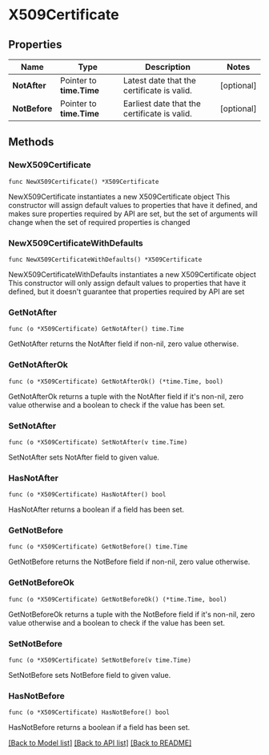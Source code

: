 # X509Certificate

## Properties

Name | Type | Description | Notes
------------ | ------------- | ------------- | -------------
**NotAfter** | Pointer to **time.Time** | Latest date that the certificate is valid. | [optional] 
**NotBefore** | Pointer to **time.Time** | Earliest date that the certificate is valid. | [optional] 

## Methods

### NewX509Certificate

`func NewX509Certificate() *X509Certificate`

NewX509Certificate instantiates a new X509Certificate object
This constructor will assign default values to properties that have it defined,
and makes sure properties required by API are set, but the set of arguments
will change when the set of required properties is changed

### NewX509CertificateWithDefaults

`func NewX509CertificateWithDefaults() *X509Certificate`

NewX509CertificateWithDefaults instantiates a new X509Certificate object
This constructor will only assign default values to properties that have it defined,
but it doesn't guarantee that properties required by API are set

### GetNotAfter

`func (o *X509Certificate) GetNotAfter() time.Time`

GetNotAfter returns the NotAfter field if non-nil, zero value otherwise.

### GetNotAfterOk

`func (o *X509Certificate) GetNotAfterOk() (*time.Time, bool)`

GetNotAfterOk returns a tuple with the NotAfter field if it's non-nil, zero value otherwise
and a boolean to check if the value has been set.

### SetNotAfter

`func (o *X509Certificate) SetNotAfter(v time.Time)`

SetNotAfter sets NotAfter field to given value.

### HasNotAfter

`func (o *X509Certificate) HasNotAfter() bool`

HasNotAfter returns a boolean if a field has been set.
### GetNotBefore

`func (o *X509Certificate) GetNotBefore() time.Time`

GetNotBefore returns the NotBefore field if non-nil, zero value otherwise.

### GetNotBeforeOk

`func (o *X509Certificate) GetNotBeforeOk() (*time.Time, bool)`

GetNotBeforeOk returns a tuple with the NotBefore field if it's non-nil, zero value otherwise
and a boolean to check if the value has been set.

### SetNotBefore

`func (o *X509Certificate) SetNotBefore(v time.Time)`

SetNotBefore sets NotBefore field to given value.

### HasNotBefore

`func (o *X509Certificate) HasNotBefore() bool`

HasNotBefore returns a boolean if a field has been set.

[[Back to Model list]](../README.md#documentation-for-models) [[Back to API list]](../README.md#documentation-for-api-endpoints) [[Back to README]](../README.md)


